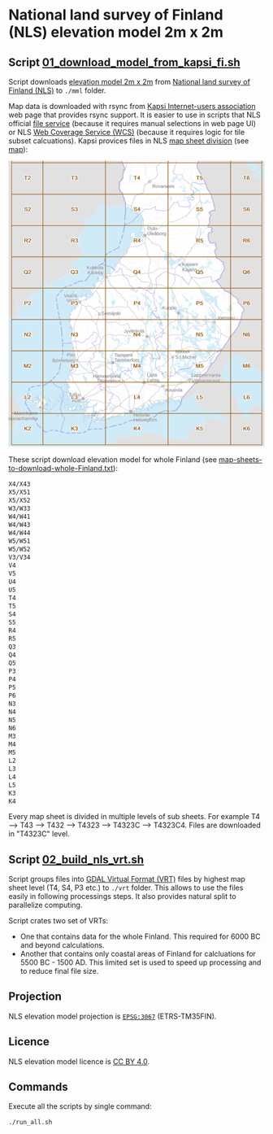 # National land survey of Finland (NLS) elevation model 2m x 2m

## Script [01_download_model_from_kapsi_fi.sh](./01_download_model_from_kapsi_fi.sh)

Script downloads [elevation model 2m x 2m](https://www.maanmittauslaitos.fi/en/maps-and-spatial-data/datasets-and-interfaces/product-descriptions/elevation-model-2-m) from [National land survey of Finland (NLS)](https://www.maanmittauslaitos.fi/en) to `./mml` folder.

Map data is downloaded with rsync from [Kapsi Internet-users association](https://kartat.kapsi.fi/) web page that provides rsync support. It is easier to use in scripts that NLS official [file service](https://asiointi.maanmittauslaitos.fi/karttapaikka/tiedostopalvelu/korkeusmalli?lang=en) (because it requires manual selections in web page UI) or NLS [Web Coverage Service (WCS)](https://avoin-karttakuva.maanmittauslaitos.fi/ortokuvat-ja-korkeusmallit/wcs/v2?service=WCS&request=GetCapabilities) (because it requires logic for tile subset calcuations). Kapsi provices files in NLS [map sheet division](https://www.maanmittauslaitos.fi/en/maps-and-spatial-data/datasets-and-interfaces/product-descriptions/map-sheet-division) (see [map](https://kartta.paikkatietoikkuna.fi/?zoomLevel=6&coord=378675.588828541_6674753.274792547&mapLayers=801+100+default,1240+100+default&uuid=90246d84-3958-fd8c-cb2c-2510cccca1d3&noSavedState=true&showIntro=false)):

![NLS map sheet division screenshot](./nls-map-sheet-division-screenshot.png "NLS map sheet division screenshot")

These script download elevation model for whole Finland (see [map-sheets-to-download-whole-Finland.txt](./map-sheets-to-download-whole-Finland.txt)):

```
X4/X43
X5/X51
X5/X52
W3/W33
W4/W41
W4/W43
W4/W44
W5/W51
W5/W52
V3/V34
V4
V5
U4
U5
T4
T5
S4
S5
R4
R5
Q3
Q4
Q5
P3
P4
P5
P6
N3
N4
N5
N6
M3
M4
M5
L2
L3
L4
L5
K3
K4
```

Every map sheet is divided in multiple levels of sub sheets. For example T4 --> T43 --> T432 --> T4323 --> T4323C --> T4323C4. Files are downloaded in "T4323C" level.

## Script [02_build_nls_vrt.sh](./02_build_nls_vrt.sh)

Script groups files into [GDAL Virtual Format (VRT)](https://gdal.org/en/stable/drivers/raster/vrt.html) files by highest map sheet level (T4, S4, P3 etc.) to `./vrt` folder. This allows to use the files easily in following processings steps. It also provides natural split to parallelize computing.

Script crates two set of VRTs:

- One that contains data for the whole Finland. This required for 6000 BC and beyond calculations.
- Another that contains only coastal areas of Finland for calcluations for 5500 BC - 1500 AD. This limited set is used to speed up processing and to reduce final file size.

## Projection

NLS elevation model projection is [`EPSG:3067`](https://epsg.io/3067-1149) (ETRS-TM35FIN).

## Licence

NLS elevation model licence is [CC BY 4.0](https://creativecommons.org/licenses/by/4.0/deed.en).

## Commands

Execute all the scripts by single command:

```bash
./run_all.sh
```
